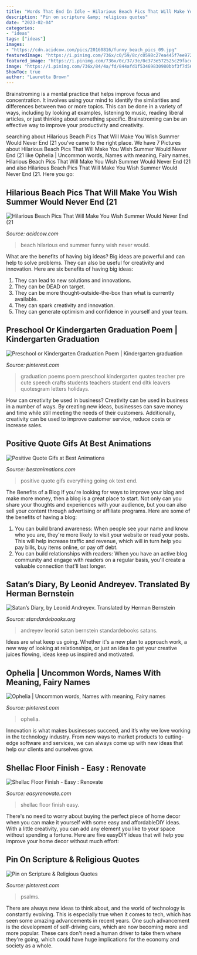 ```yaml
---
title: "Words That End In Idle ~ Hilarious Beach Pics That Will Make You Wish Summer Would Never End (21"
description: "Pin on scripture &amp; religious quotes"
date: "2023-02-04"
categories:
- "ideas"
tags: ["ideas"]
images:
- "https://cdn.acidcow.com/pics/20160816/funny_beach_pics_09.jpg"
featuredImage: "https://i.pinimg.com/736x/c0/59/8c/c0598c27ea445f7ee972ad13d6ad8932.jpg"
featured_image: "https://i.pinimg.com/736x/0c/37/3e/0c373e572525c29facdb1eaa4028861b.jpg"
image: "https://i.pinimg.com/736x/84/4a/fd/844afd1f53469830980bbf3f7d565ba7--graduation-poems-graduation-crafts.jpg"
ShowToc: true
author: "Lauretta Brown"
---
```



Brainstroming is a mental practice that helps improve focus and concentration. It involves using your mind to identify the similarities and differences between two or more topics. This can be done in a variety of ways, including by looking at examples, listening to music, reading liberal articles, or just thinking about something specific. Brainstroming can be an effective way to improve your productivity and creativity.

	

		
searching about Hilarious Beach Pics That Will Make You Wish Summer Would Never End (21 you've came to the right place. We have 7 Pictures about Hilarious Beach Pics That Will Make You Wish Summer Would Never End (21 like Ophelia | Uncommon words, Names with meaning, Fairy names, Hilarious Beach Pics That Will Make You Wish Summer Would Never End (21 and also Hilarious Beach Pics That Will Make You Wish Summer Would Never End (21. Here you go:
		
    
## Hilarious Beach Pics That Will Make You Wish Summer Would Never End (21

<img loading=lazy src="https://cdn.acidcow.com/pics/20160816/funny_beach_pics_09.jpg" onerror="this.onerror=null;this.src='https://tse1.mm.bing.net/th?id=OIP.Zd2mTtUjEfTjqsGJj-HSzQAAAA&amp;pid=15.1';" alt="Hilarious Beach Pics That Will Make You Wish Summer Would Never End (21">

_Source: acidcow.com_

>beach hilarious end summer funny wish never would. 

	

What are the benefits of having big ideas?
Big ideas are powerful and can help to solve problems. They can also be useful for creativity and innovation. Here are six benefits of having big ideas: 
1. They can lead to new solutions and innovations.
2. They can be DEAD on target.
3. They can be more thought-outside-the-box than what is currently available.
4. They can spark creativity and innovation. 
5. They can generate optimism and confidence in yourself and your team.

    
## Preschool Or Kindergarten Graduation Poem | Kindergarten Graduation

<img loading=lazy src="https://i.pinimg.com/736x/84/4a/fd/844afd1f53469830980bbf3f7d565ba7--graduation-poems-graduation-crafts.jpg" onerror="this.onerror=null;this.src='https://tse4.mm.bing.net/th?id=OIP.5n7E7S7OJrcU4UhM3QN62gAAAA&amp;pid=15.1';" alt="Preschool or Kindergarten Graduation Poem | Kindergarten graduation">

_Source: pinterest.com_

>graduation poems poem preschool kindergarten quotes teacher pre cute speech crafts students teachers student end dltk leavers quotesgram letters holidays. 

	

How can creativity be used in business?
Creativity can be used in business in a number of ways. By creating new ideas, businesses can save money and time while still meeting the needs of their customers. Additionally, creativity can be used to improve customer service, reduce costs or increase sales.

    
## Positive Quote Gifs At Best Animations

<img loading=lazy src="https://bestanimations.com/Text/upliftingquotes/everything-is-going-to-be-ok-in-the-end-positive-quote-gif.gif" onerror="this.onerror=null;this.src='https://tse1.mm.bing.net/th?id=OIP.KDPgSF3V7zDDuTa9_fOavgHaFE&amp;pid=15.1';" alt="Positive Quote Gifs at Best Animations">

_Source: bestanimations.com_

>positive quote gifs everything going ok text end. 

	

The Benefits of a Blog
If you're looking for ways to improve your blog and make more money, then a blog is a great place to start. Not only can you share your thoughts and experiences with your audience, but you can also sell your content through advertising or affiliate programs. Here are some of the benefits of having a blog: 
1) You can build brand awareness: When people see your name and know who you are, they're more likely to visit your website or read your posts. This will help increase traffic and revenue, which will in turn help you pay bills, buy items online, or pay off debt. 
2) You can build relationships with readers: When you have an active blog community and engage with readers on a regular basis, you'll create a valuable connection that'll last longer.

    
## Satan’s Diary, By Leonid Andreyev. Translated By Herman Bernstein

<img loading=lazy src="https://standardebooks.org/ebooks/leonid-andreyev/satans-diary/herman-bernstein/downloads/cover.jpg" onerror="this.onerror=null;this.src='https://tse4.mm.bing.net/th?id=OIP.7n8RLkWuhFric1ZysJZVhwHaLG&amp;pid=15.1';" alt="Satan’s Diary, by Leonid Andreyev. Translated by Herman Bernstein">

_Source: standardebooks.org_

>andreyev leonid satan bernstein standardebooks satans. 

	

Ideas are what keep us going. Whether it's a new plan to approach work, a new way of looking at relationships, or just an idea to get your creative juices flowing, ideas keep us inspired and motivated.

    
## Ophelia | Uncommon Words, Names With Meaning, Fairy Names

<img loading=lazy src="https://i.pinimg.com/736x/0c/37/3e/0c373e572525c29facdb1eaa4028861b.jpg" onerror="this.onerror=null;this.src='https://tse2.mm.bing.net/th?id=OIP.0JHjHYkCOTjwLI5AFO-3ywHaLG&amp;pid=15.1';" alt="Ophelia | Uncommon words, Names with meaning, Fairy names">

_Source: pinterest.com_

>ophelia. 

	

Innovation is what makes businesses succeed, and it’s why we love working in the technology industry. From new ways to market products to cutting-edge software and services, we can always come up with new ideas that help our clients and ourselves grow.

    
## Shellac Floor Finish - Easy : Renovate

<img loading=lazy src="https://www.easyrenovate.com/wp-content/uploads/2009/09/Shellac-Floor.jpg" onerror="this.onerror=null;this.src='https://tse4.mm.bing.net/th?id=OIP.L1QOho_oDoKZnReVj2RkTAHaFj&amp;pid=15.1';" alt="Shellac Floor Finish - Easy : Renovate">

_Source: easyrenovate.com_

>shellac floor finish easy. 

	

There's no need to worry about buying the perfect piece of home decor when you can make it yourself with some easy and affordableDIY ideas. With a little creativity, you can add any element you like to your space without spending a fortune. Here are five easyDIY ideas that will help you improve your home decor without much effort: 

    
## Pin On Scripture &amp; Religious Quotes

<img loading=lazy src="https://i.pinimg.com/736x/c0/59/8c/c0598c27ea445f7ee972ad13d6ad8932.jpg" onerror="this.onerror=null;this.src='https://tse1.mm.bing.net/th?id=OIP.Qjjna4Ownmt9m07KOTSpXwHaLg&amp;pid=15.1';" alt="Pin on Scripture &amp; Religious Quotes">

_Source: pinterest.com_

>psalms. 

	

There are always new ideas to think about, and the world of technology is constantly evolving. This is especially true when it comes to tech, which has seen some amazing advancements in recent years. One such advancement is the development of self-driving cars, which are now becoming more and more popular. These cars don't need a human driver to take them where they're going, which could have huge implications for the economy and society as a whole.

